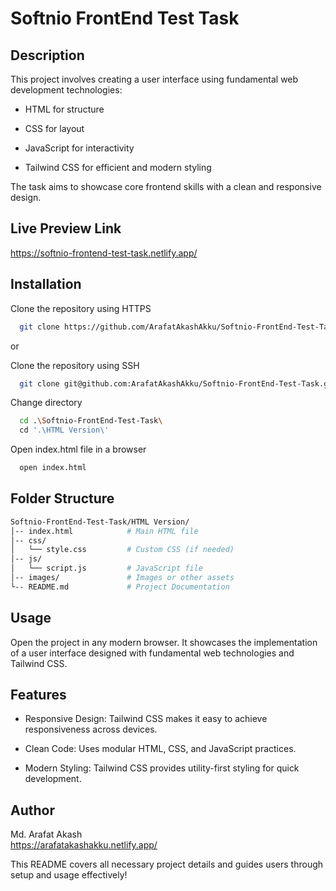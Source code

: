 
# Softnio FrontEnd Test Task

## Description

This project involves creating a user interface using fundamental web development technologies:

* HTML for structure   

* CSS for layout

* JavaScript for interactivity  

* Tailwind CSS for efficient and modern styling


The task aims to showcase core frontend skills with a clean and responsive design.



## Live Preview Link 

https://softnio-frontend-test-task.netlify.app/


## Installation

Clone the repository using HTTPS

```bash
  git clone https://github.com/ArafatAkashAkku/Softnio-FrontEnd-Test-Task.git
```
or

Clone the repository using SSH

```bash
  git clone git@github.com:ArafatAkashAkku/Softnio-FrontEnd-Test-Task.git
  ```

Change directory

```bash
  cd .\Softnio-FrontEnd-Test-Task\
  cd '.\HTML Version\'
```

Open index.html file in a browser

```bash
  open index.html
```


  
## Folder Structure

```bash
Softnio-FrontEnd-Test-Task/HTML Version/  
│-- index.html            # Main HTML file  
│-- css/
│   └── style.css         # Custom CSS (if needed)  
│-- js/
│   └── script.js         # JavaScript file  
│-- images/               # Images or other assets  
└-- README.md             # Project Documentation  
```

## Usage

Open the project in any modern browser. It showcases the implementation of a user interface designed with fundamental web technologies and Tailwind CSS.

## Features

* Responsive Design: Tailwind CSS makes it easy to achieve responsiveness across devices.  

* Clean Code: Uses modular HTML, CSS, and JavaScript practices.  

* Modern Styling: Tailwind CSS provides utility-first styling for quick development.  

## Author

Md. Arafat Akash  
https://arafatakashakku.netlify.app/  

This README covers all necessary project details and guides users through setup and usage effectively!
